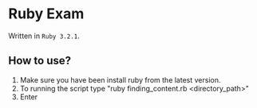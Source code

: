 # Ruby Exam

Written in `Ruby 3.2.1`.

## How to use?

1. Make sure you have been install ruby from the latest version.
2. To running the script type "ruby finding_content.rb <directory_path>"
3. Enter